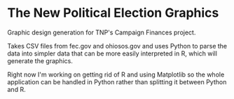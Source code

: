 # The New Political Election Graphics

Graphic design generation for TNP's Campaign Finances project.

Takes CSV files from fec.gov and ohiosos.gov and uses Python to parse the data into simpler data that can be more easily interpreted in R, which will generate the graphics.

Right now I'm working on getting rid of R and using Matplotlib so the whole application can be handled in Python rather than splitting it between Python and R.